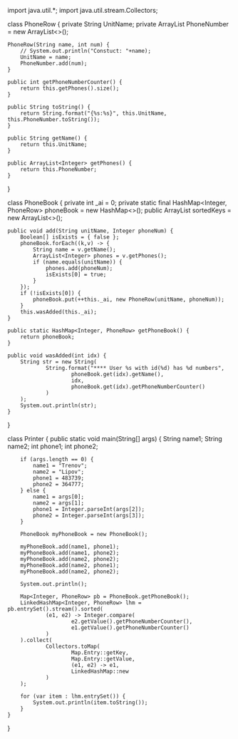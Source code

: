 import java.util.*;
import java.util.stream.Collectors;

class PhoneRow {
    private String UnitName;
    private ArrayList<Integer> PhoneNumber = new ArrayList<>();

    PhoneRow(String name, int num) {
        // System.out.println("Constuct: "+name);
        UnitName = name;
        PhoneNumber.add(num);
    }

    public int getPhoneNumberCounter() {
        return this.getPhones().size();
    }

    public String toString() {
        return String.format("{%s:%s}", this.UnitName, this.PhoneNumber.toString());
    }

    public String getName() {
        return this.UnitName;
    }

    public ArrayList<Integer> getPhones() {
        return this.PhoneNumber;
    }
}

class PhoneBook {
    private int _ai = 0;
    private static final HashMap<Integer, PhoneRow> phoneBook = new HashMap<>();
    public ArrayList<Integer> sortedKeys = new ArrayList<>();

    public void add(String unitName, Integer phoneNum) {
        Boolean[] isExists = { false };
        phoneBook.forEach((k,v) -> {
            String name = v.getName();
            ArrayList<Integer> phones = v.getPhones();
            if (name.equals(unitName)) {
                phones.add(phoneNum);
                isExists[0] = true;
            }
        });
        if (!isExists[0]) {
            phoneBook.put(++this._ai, new PhoneRow(unitName, phoneNum));
        }
        this.wasAdded(this._ai);
    }

    public static HashMap<Integer, PhoneRow> getPhoneBook() {
        return phoneBook;
    }

    public void wasAdded(int idx) {
        String str = new String(
                String.format("**** User %s with id(%d) has %d numbers",
                        phoneBook.get(idx).getName(),
                        idx,
                        phoneBook.get(idx).getPhoneNumberCounter()
                )
        );
        System.out.println(str);
    }
}

class Printer {
    public static void main(String[] args) {
        String name1;
        String name2;
        int phone1;
        int phone2;

        if (args.length == 0) {
            name1 = "Trenov";
            name2 = "Lipov";
            phone1 = 483739;
            phone2 = 364777;
        } else {
            name1 = args[0];
            name2 = args[1];
            phone1 = Integer.parseInt(args[2]);
            phone2 = Integer.parseInt(args[3]);
        }

        PhoneBook myPhoneBook = new PhoneBook();

        myPhoneBook.add(name1, phone1);
        myPhoneBook.add(name1, phone2);
        myPhoneBook.add(name2, phone2);
        myPhoneBook.add(name2, phone1);
        myPhoneBook.add(name2, phone2);

        System.out.println();

        Map<Integer, PhoneRow> pb = PhoneBook.getPhoneBook();
        LinkedHashMap<Integer, PhoneRow> lhm = pb.entrySet().stream().sorted(
                (e1, e2) -> Integer.compare(
                        e2.getValue().getPhoneNumberCounter(),
                        e1.getValue().getPhoneNumberCounter()
                )
        ).collect(
                Collectors.toMap(
                        Map.Entry::getKey,
                        Map.Entry::getValue,
                        (e1, e2) -> e1,
                        LinkedHashMap::new
                )
        );

        for (var item : lhm.entrySet()) {
            System.out.println(item.toString());
        }
    }
}
